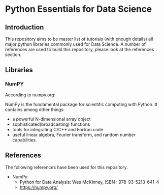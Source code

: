 # Python Essentials for Data Science

## Introduction
This repository aims to be master list of tutorials (with enough details) all major python libraries commonly used for Data Science. A number of references are used to build this repository, please look at the references section.

## Libraries

### NumPY
According to numpy.org:

NumPy is the fundamental package for scientific
computing with Python. It contains among other things: 

* a powerful N-dimensional array object 
* sophisticated(broadcasting) functions 
* tools for integrating C/C++ and Fortran code 
* useful linear algebra, Fourier transform, and random number capabilities.

## References
The following references have been used for this repository.
* NumPy:
    * Python for Data Analysis: Wes McKinney, ISBN : 978-93-5213-641-4
    * https://numpy.org/ 